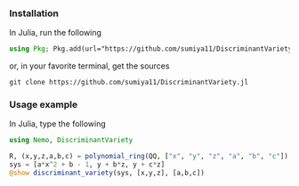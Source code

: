 
### Installation

In Julia, run the following

```julia
using Pkg; Pkg.add(url="https://github.com/sumiya11/DiscriminantVariety.jl")
```

or, in your favorite terminal, get the sources

```
git clone https://github.com/sumiya11/DiscriminantVariety.jl
```

### Usage example

In Julia, type the following

```julia
using Nemo, DiscriminantVariety

R, (x,y,z,a,b,c) = polynomial_ring(QQ, ["x", "y", "z", "a", "b", "c"])
sys = [a*x^2 + b - 1, y + b*z, y + c*z]
@show discriminant_variety(sys, [x,y,z], [a,b,c])
```

